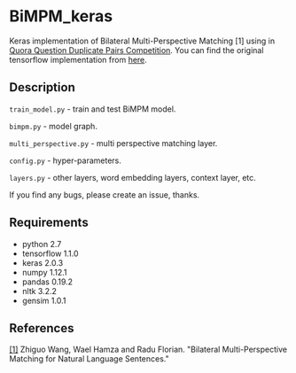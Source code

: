 # BiMPM_keras
Keras implementation of Bilateral Multi-Perspective Matching [1] using in [Quora Question Duplicate Pairs Competition](https://www.kaggle.com/c/quora-question-pairs). You can find the original tensorflow implementation from [here](https://github.com/zhiguowang/BiMPM). 

## Description

`train_model.py` - train and test BiMPM model.

`bimpm.py` - model graph.

`multi_perspective.py` - multi perspective matching layer.

`config.py` - hyper-parameters.

`layers.py` - other layers, word embedding layers, context layer, etc.





If you find any bugs, please create an issue, thanks.

## Requirements

- python 2.7
- tensorflow 1.1.0
- keras 2.0.3
- numpy 1.12.1
- pandas 0.19.2
- nltk 3.2.2
- gensim 1.0.1

## References

[[1]](https://arxiv.org/pdf/1702.03814) Zhiguo Wang, Wael Hamza and Radu Florian. "Bilateral Multi-Perspective Matching for Natural Language Sentences."



